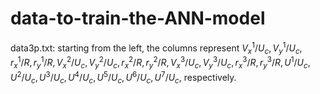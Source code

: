 # data-to-train-the-ANN-model

data3p.txt: starting from the left, the columns represent $V^1_x/U_c, V^1_y/U_c,r^1_x/R, r^1_y/R,V^2_x/U_c, V^2_y/U_c,r^2_x/R, r^2_y/R,V^3_x/U_c, V^3_y/U_c,r^3_x/R, r^3_y/R,U^1/U_c,U^2/U_c,U^3/U_c,U^4/U_c,U^5/U_c,U^6/U_c,U^7/U_c,$ respectively.
                           
                           
                           














